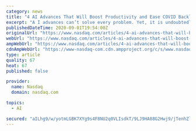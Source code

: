 ```yaml
---
category: news
title: "4 AI Advances That Will Boost Productivity and Ease COVID Backlogs"
excerpt: "A I advances can’t solve every problem. Yet, it is undoubtedly the next step in upping the efficiency of the medical world. AI tools are expected to save the global healthcare s"
publishedDateTime: 2020-09-01T19:54:00Z
originalUrl: "https://www.nasdaq.com/articles/4-ai-advances-that-will-boost-productivity-and-ease-covid-backlogs-2020-09-01?time=1598989869"
webUrl: "https://www.nasdaq.com/articles/4-ai-advances-that-will-boost-productivity-and-ease-covid-backlogs-2020-09-01?time=1598989869"
ampWebUrl: "https://www.nasdaq.com/articles/4-ai-advances-that-will-boost-productivity-and-ease-covid-backlogs-2020-09-01?amp"
cdnAmpWebUrl: "https://www-nasdaq-com.cdn.ampproject.org/c/s/www.nasdaq.com/articles/4-ai-advances-that-will-boost-productivity-and-ease-covid-backlogs-2020-09-01?amp"
type: article
quality: 67
heat: 67
published: false

provider:
  name: Nasdaq
  domain: nasdaq.com

topics:
  - AI

secured: "aILhg9/w/yotmLGBK7XYg9s4F8NU2q0VLIsdkT/9LJ9HA88G2Hwj9/jTenhZlp4owq4iou/7Jn0GZ5wmyrE4f9hMoLmmy7u6hwCAbpSBvNmS7qvC2EPGaNv3a6AFnHFmCNHxuGdANga+/wZcB6IXtvPrG/0RfctOHR1+mPqYV8SV/u2UamDxk7Rtw7PJC4tY7NA0+Q+SCF3J2knEyejx6iqsS1ELEkWbKNf+rl6dDQBGPjSGOerTThoDmoo7Kly5luUwQ3OdIhGjuzFVUMsHI6EqAxUJI27sLZKlxkUcNs9JsQ/GF9OGFT47MX7F58iBqnFEoxI+R3qUtk0lZgDcjcaNMmZUZBL2ntoyiVtHKOQ=;/7yFQpta+5+X6cD+xUpyLw=="
---
```


